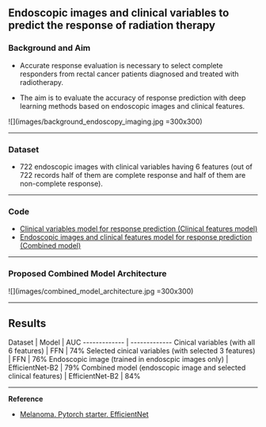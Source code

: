 ##  Endoscopic images and clinical variables to predict the response of radiation therapy
 
### Background and Aim

- Accurate response evaluation is necessary to select complete responders from rectal cancer patients diagnosed and treated with radiotherapy.

- The aim is to evaluate the accuracy of response prediction with deep learning methods based on endoscopic images and clinical features.

![](images/background_endoscopy_imaging.jpg =300x300)

----
### Dataset
* 722 endoscopic images with clinical variables having 6 features (out of 722 records half of them are complete response and half of them are non-complete response).

----
### Code
* [Clinical variables model for response prediction (Clinical features model)](endoscopy_clinical_features_for_response_prediction.ipynb)
* [Endoscopic images and clinical features model for response prediction (Combined model)](endoscopy_image_and_clinical_features_for_response_prediction.ipynb)
----
### Proposed Combined Model Architecture
![](images/combined_model_architecture.jpg =300x300)

----
                    
                    
## Results
                    
  Dataset | Model | AUC 
------------- | -------------
Cinical variables  (with all 6 features) | FFN | 74%
Selected cinical variables (with selected 3 features) | FFN | 76%
Endoscopic image  (trained in endoscpic images only) | EfficientNet-B2 | 79%
Combined model (endoscopic image and selected clinical features) | EfficientNet-B2 | 84%


----
**Reference**
* [Melanoma. Pytorch starter. EfficientNet](https://www.kaggle.com/nroman/melanoma-pytorch-starter-efficientnet/output)
